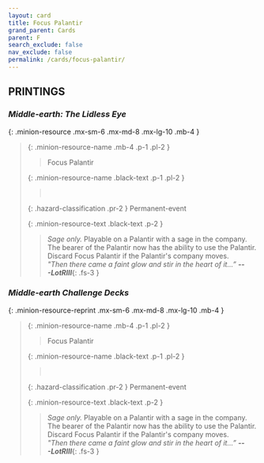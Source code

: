 ```yaml
---
layout: card
title: Focus Palantir
grand_parent: Cards
parent: F
search_exclude: false
nav_exclude: false
permalink: /cards/focus-palantir/
---
```


## PRINTINGS


### _Middle-earth: The Lidless Eye_

{: .minion-resource .mx-sm-6 .mx-md-8 .mx-lg-10 .mb-4 }
> {: .minion-resource-name .mb-4 .p-1 .pl-2 }
> > <div class="hazard-mp"></div>
> > <div class="card-name">Focus Palantir</div>
>
> {: .minion-resource-name .black-text .p-1 .pl-2 }
> > &nbsp;
>
> {: .hazard-classification .pr-2 }
> Permanent-event
>
> {: .minion-resource-text .black-text .p-2 }
> > _Sage only._ Playable on a Palantir with a sage in the company. The bearer of the Palantir now has the ability to use the Palantir. Discard Focus Palantir if the Palantir's company moves. <br>_"Then there came a faint glow and stir in the heart of it...”_ ***---&#65279;LotRIII***{: .fs-3 } 
> 

### _Middle-earth Challenge Decks_

{: .minion-resource-reprint .mx-sm-6 .mx-md-8 .mx-lg-10 .mb-4 }
> {: .minion-resource-name .mb-4 .p-1 .pl-2 }
> > <div class="hazard-mp"></div>
> > <div class="card-name">Focus Palantir</div>
>
> {: .minion-resource-name .black-text .p-1 .pl-2 }
> > &nbsp;
>
> {: .hazard-classification .pr-2 }
> Permanent-event
>
> {: .minion-resource-text .black-text .p-2 }
> > _Sage only._ Playable on a Palantir with a sage in the company. The bearer of the Palantir now has the ability to use the Palantir. Discard Focus Palantir if the Palantir's company moves. <br>_"Then there came a faint glow and stir in the heart of it...”_ ***---&#65279;LotRIII***{: .fs-3 } 
> 
